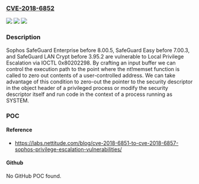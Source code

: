 ### [CVE-2018-6852](https://cve.mitre.org/cgi-bin/cvename.cgi?name=CVE-2018-6852)
![](https://img.shields.io/static/v1?label=Product&message=n%2Fa&color=blue)
![](https://img.shields.io/static/v1?label=Version&message=n%2Fa&color=blue)
![](https://img.shields.io/static/v1?label=Vulnerability&message=n%2Fa&color=brighgreen)

### Description

Sophos SafeGuard Enterprise before 8.00.5, SafeGuard Easy before 7.00.3, and SafeGuard LAN Crypt before 3.95.2 are vulnerable to Local Privilege Escalation via IOCTL 0x80202298. By crafting an input buffer we can control the execution path to the point where the nt!memset function is called to zero out contents of a user-controlled address. We can take advantage of this condition to zero-out the pointer to the security descriptor in the object header of a privileged process or modify the security descriptor itself and run code in the context of a process running as SYSTEM.

### POC

#### Reference
- https://labs.nettitude.com/blog/cve-2018-6851-to-cve-2018-6857-sophos-privilege-escalation-vulnerabilities/

#### Github
No GitHub POC found.

